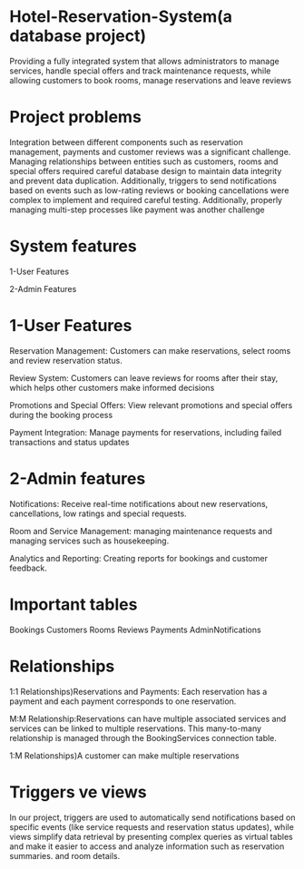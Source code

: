 # Hotel-Reservation-System(a database project)
Providing a fully integrated system that allows administrators to manage services, handle special offers and track maintenance requests, while allowing customers to book rooms, manage reservations and leave reviews

  
# Project problems 
Integration between different components such as reservation management, payments and customer reviews was a significant challenge. Managing relationships between entities such as customers, rooms and special offers required careful database design to maintain data integrity and prevent data duplication. Additionally, triggers to send notifications based on events such as low-rating reviews or booking cancellations were complex to implement and required careful testing. Additionally, properly managing multi-step processes like payment was another challenge


# System features 

1-User Features
    
  
2-Admin Features  
   

# 1-User Features 

Reservation Management: Customers can make reservations, select rooms and review reservation status.
 
Review System: Customers can leave reviews for rooms after their stay, which helps other customers make informed decisions

Promotions and Special Offers: View relevant promotions and special offers during the booking process

Payment Integration: Manage payments for reservations, including failed transactions and status updates

  
# 2-Admin features  

Notifications: Receive real-time notifications about new reservations, cancellations, low ratings and special requests.

Room and Service Management: managing maintenance requests and managing services such as housekeeping.

Analytics and Reporting: Creating reports for bookings and customer feedback.

# Important tables
Bookings
Customers
Rooms
Reviews
Payments
AdminNotifications


# Relationships

1:1 Relationships)Reservations and Payments: Each reservation has a payment and each payment corresponds to one reservation.

M:M Relationship:Reservations can have multiple associated services and services can be linked to multiple reservations. This many-to-many relationship is managed through the BookingServices connection table.

1:M Relationships)A customer can make multiple reservations

# Triggers ve views

In our project, triggers are used to automatically send notifications based on specific events (like service requests and reservation status updates), while views simplify data retrieval by presenting complex queries as virtual tables and make it easier to access and analyze information such as reservation summaries. and room details.  


 


